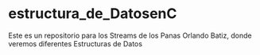 # estructura_de_DatosenC
Este es un repositorio para los Streams de los Panas Orlando Batiz, donde veremos diferentes Estructuras de Datos
